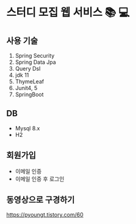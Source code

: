 # 스터디 모집 웹 서비스 📚 💻
## 사용 기술
1. Spring Security
2. Spring Data Jpa
3. Query Dsl
4. jdk 11
5. ThymeLeaf
6. Junit4, 5
7. SpringBoot 
## DB
- Mysql 8.x  
- H2
## 회원가입
- 이메일 인증
- 이메일 인증 후 로그인 
## 동영상으로 구경하기
https://pyoungt.tistory.com/60
